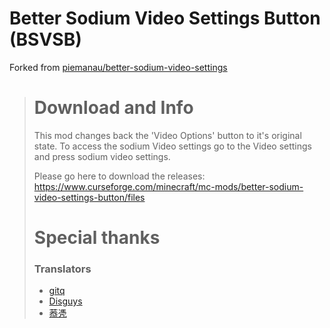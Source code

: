 # Better Sodium Video Settings Button (BSVSB)

Forked from [piemanau/better-sodium-video-settings](https://github.com/piemanau/better-sodium-video-settings)

> # Download and Info
> This mod changes back the 'Video Options' button to it's original state. To access the sodium Video settings go to the
> Video settings and press sodium video settings.
> 
> Please go here to download the
> releases: https://www.curseforge.com/minecraft/mc-mods/better-sodium-video-settings-button/files
> 
> # Special thanks
> ### Translators
> - [gitq](https://github.com/giteczek)
> - [Disguys](https://github.com/Disguys)
> - [菾凴](https://github.com/buiawpkgew1)
